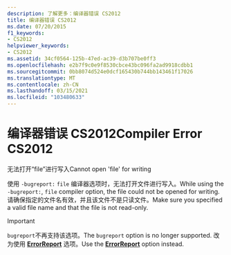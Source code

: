 ```yaml
---
description: 了解更多：编译器错误 CS2012
title: 编译器错误 CS2012
ms.date: 07/20/2015
f1_keywords:
- CS2012
helpviewer_keywords:
- CS2012
ms.assetid: 34cf0564-125b-47ed-ac39-d3b707be0ff3
ms.openlocfilehash: e2b7f9c0e9f8530cbce43bc096fa2ad9918cdbb1
ms.sourcegitcommit: 0bb8074d524e0dcf165430b744bb143461f17026
ms.translationtype: MT
ms.contentlocale: zh-CN
ms.lasthandoff: 03/15/2021
ms.locfileid: "103480633"
---
```

# <a name="compiler-error-cs2012"></a><span data-ttu-id="69d6b-103">编译器错误 CS2012</span><span class="sxs-lookup"><span data-stu-id="69d6b-103">Compiler Error CS2012</span></span>

<span data-ttu-id="69d6b-104">无法打开“file”进行写入</span><span class="sxs-lookup"><span data-stu-id="69d6b-104">Cannot open 'file' for writing</span></span>  
  
<span data-ttu-id="69d6b-105">使用 `-bugreport:` `file` 编译器选项时，无法打开文件进行写入。</span><span class="sxs-lookup"><span data-stu-id="69d6b-105">While using the `-bugreport:`, `file` compiler option, the file could not be opened for writing.</span></span> <span data-ttu-id="69d6b-106">请确保指定的文件名有效，并且该文件不是只读文件。</span><span class="sxs-lookup"><span data-stu-id="69d6b-106">Make sure you specified a valid file name and that the file is not read-only.</span></span>

> [!IMPORTANT]
> <span data-ttu-id="69d6b-107">`bugreport`不再支持该选项。</span><span class="sxs-lookup"><span data-stu-id="69d6b-107">The `bugreport` option is no longer supported.</span></span> <span data-ttu-id="69d6b-108">改为使用 [**ErrorReport**](../language-reference/compiler-options/advanced.md#errorreport) 选项。</span><span class="sxs-lookup"><span data-stu-id="69d6b-108">Use the [**ErrorReport**](../language-reference/compiler-options/advanced.md#errorreport) option instead.</span></span>
